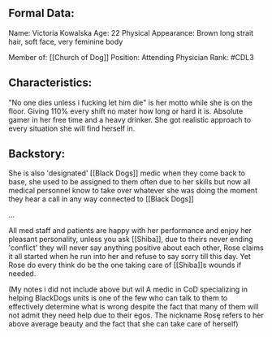 ## Formal Data:

Name: Victoria Kowalska
Age: 22
Physical Appearance: Brown long strait hair, soft face, very feminine body

Member of: [[Church of Dog]]
Position: Attending Physician
Rank: #CDL3 

## Characteristics:
"No one dies unless i fucking let him die" is her motto while she is on the floor. Giving 110% every shift no mater how long or hard it is. Absolute gamer in her free time and a heavy drinker. She got realistic approach to every situation she will find herself in.

## Backstory:

She is also 'designated' [[Black Dogs]] medic when they come back to base, she used to be assigned to them often due to her skills but now all medical personnel know to take over whatever she was doing the moment they hear a call in any way connected to [[Black Dogs]]

...

All med staff and patients are happy with her performance and enjoy her pleasant personality, unless you ask [[Shiba]], due to theirs never ending 'conflict' they will never say anything positive about each other, Rose claims it all started when he run into her and refuse to say sorry till this day. Yet Rose do every think do be the one taking care of [[Shiba]]s wounds if needed.

(My notes i did not include above but wil
A medic in CoD specializing in helping BlackDogs units is one of the few who can talk to them to effectively determine what is wrong despite the fact that many of them will not admit they need help due to their egos. The nickname Rosę refers to her above average beauty and the fact that she can take care of herself)
